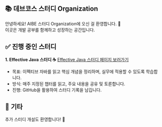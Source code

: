 ## 📚 데브코스 스터디 Organization
안녕하세요! AIBE 스터디 Organization에 오신 걸 환영합니다. 🚀   
이곳은 개발 공부를 함께하고 성장하는 공간입니다.

## ✅ 진행 중인 스터디
**1. Effective Java 스터디 ☕** 
[Effective Java 스터디 페이지 보러가기](https://aibe-study.gitbook.io/aibe-study)
- 목표: 이펙티브 자바를 읽고 핵심 개념을 정리하며, 실무에 적용할 수 있도록 학습합니다.
- 방식: 매주 지정된 챕터를 읽고, 주요 내용을 공유 및 토론합니다.
- 진행: GitHub을 활용하여 스터디 기록을 남깁니다.


## 💬 기타
추가 스터디 개설도 환영합니다! 🎉

